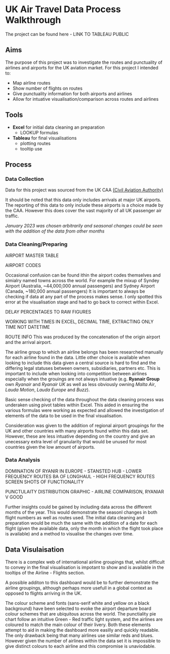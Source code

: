 # UK Air Travel Data Process Walkthrough

The project can be found here - LINK TO TABLEAU PUBLIC

## Aims

The purpose of this project was to investigate the routes and punctuality of airlines and airports for the UK aviation market.
For this project I intended to:
- Map airline routes
- Show number of flights on routes
- Give punctuality information for both airports and airlines
- Allow for intuative visualisation/comparison across routes and airlines 

## Tools
- **Excel** for initial data cleaning an preparation
  - LOOKUP formulas
- **Tableau** for final visualisations
  - plotting routes
  - tooltip use

## Process

### Data Collection

Data for this project was sourced from the UK CAA [(Civil Aviation Authority)](https://www.caa.co.uk/data-and-analysis/uk-aviation-market/airports/uk-airport-data/uk-airport-data-2023/january-2023/)

It should be noted that this data only includes arrivals at major UK airports. The reporting of this data to only include these airports is a choice made by the CAA. However this does cover the vast majority of all UK passenger air traffic.

*January 2023 was chosen arbitrarily and seasonal changes could be seen with the addition of the data from other months*


### Data Cleaning/Preparing


AIRPORT MASTER TABLE

AIRPORT CODES 

Occasional confusion can be found ithin the airport codes themselves and simialry named towns across the world. For example the mixup of Syndey Airport (Australia, ~44,000,000 annual passengers) and Sydney Airport (Canada, ~180,000 annual passengers)
It is important to always be checking if data at any part of the process makes sense. I only spotted this error at the visualisation stage and had to go back to correct within Excel.

DELAY PERCENTAGES TO RAW FIGURES

WORKING WITH TIMES IN EXCEL, DECIMAL TIME, EXTRACTING ONLY TIME NOT DATETIME 


ROUTE INFO
This was produced by the concatenation of the origin airport and the arrival airport.


The airline group to which an airline belongs has been researched manually for each airline found in the data. Little other choice is available when looking to include this data given a central source is hard to find and the differing legal statuses between owners, subsidiaries, partners etc. This is important to include when looking into competition between airlines especially when the grouings are not always intuative (e.g. **Ryanair Group** own *Ryanair* and *Ryanair UK* as well as less obviously owning *Malta Air*, *Lauda Motion*, *Lauda Europe* and *Buzz*).


Basic sense checking of the data throughout the data cleaning process was underaken using pivot tables within Excel. This aided in ensuring the various formulas were working as expected and allowed the investigation of elements of the data to be used in the final visualisation. 

Consideration was given to the addition of regional airport groupings for the UK and other countries with many airports found within this data set. However, these are less intuative depending on the country and give an unecessary extra level of granularity that would be unused for most countries given the low amount of airports.

### Data Analysis

DOMINATION OF RYANIR IN EUROPE - STANSTED HUB - LOWER FREQUENCY ROUTES
BA OF LONGHAUL - HIGH FREQUENCY ROUTES 
SCREEN SHOTS OF FUNCTIONALITY

PUNCTULAITY DISTRIBUTION GRAPHIC - AIRLINE COMPARISON, RYANIAR V GOOD

Further insights could be gained by including data across the different months of the year. This would demonstrate the seasonl changes in both flight numbers as well as routes used. The initial data cleaning and preparation would be much the same with the addition of a date for each flight (given the available data, only the month in which the flight took place is available) and a method to visualise the changes over time.

## Data Visulaisation

There is a complex web of international airline groupings that, whilst difficult to convey in the final visualisation is impotant to show and is available in the tooltips of the Airline - Flights section. 

A possible additon to this dashboard would be to further demonstrate the airline groupings, although perhaps more usefull in a global context as opposed to flights arriving in the UK.

The colour scheme and fonts (sans-serif white and yellow on a black background) have been selected to evoke the airport departure board colour schemes that are ubiquitous across the world.
The punctiality pie chart follow an intuitive Green - Red traffic light system, and the airlines are coloured to match the main colour of their livery. Both these elements attempt to aid in making the dashboard more easilly and quickly readable. The only drawback being that many airlines use similar reds and blues. However given the number of airlines within the data set it is impossible to give distinct colours to each airline and this compromise is unaviodable.

